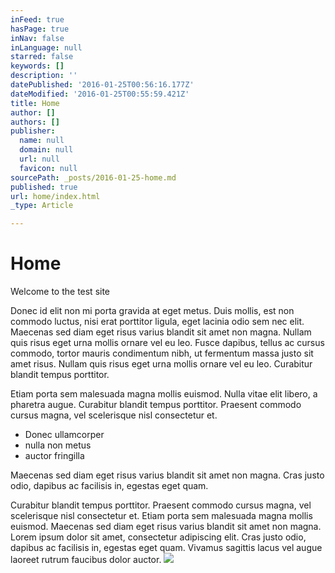 ```yaml
---
inFeed: true
hasPage: true
inNav: false
inLanguage: null
starred: false
keywords: []
description: ''
datePublished: '2016-01-25T00:56:16.177Z'
dateModified: '2016-01-25T00:55:59.421Z'
title: Home
author: []
authors: []
publisher:
  name: null
  domain: null
  url: null
  favicon: null
sourcePath: _posts/2016-01-25-home.md
published: true
url: home/index.html
_type: Article

---
```

# Home

Welcome to the test site

Donec id elit non mi porta gravida at eget metus. Duis mollis, est non commodo luctus, nisi erat porttitor ligula, eget lacinia odio sem nec elit. Maecenas sed diam eget risus varius blandit sit amet non magna. Nullam quis risus eget urna mollis ornare vel eu leo.
Fusce dapibus, tellus ac cursus commodo, tortor mauris condimentum nibh, ut fermentum massa justo sit amet risus. Nullam quis risus eget urna mollis ornare vel eu leo. Curabitur blandit tempus porttitor. 

Etiam porta sem malesuada magna mollis euismod. Nulla vitae elit libero, a pharetra augue. Curabitur blandit tempus porttitor.
Praesent commodo cursus magna, vel scelerisque nisl consectetur et. 

* Donec ullamcorper 
* nulla non metus 
* auctor fringilla

Maecenas sed diam eget risus varius blandit sit amet non magna. Cras justo odio, dapibus ac facilisis in, egestas eget quam. 

Curabitur blandit tempus porttitor. Praesent commodo cursus magna, vel scelerisque nisl consectetur et. Etiam porta sem malesuada magna mollis euismod.
Maecenas sed diam eget risus varius blandit sit amet non magna. Lorem ipsum dolor sit amet, consectetur adipiscing elit. Cras justo odio, dapibus ac facilisis in, egestas eget quam. Vivamus sagittis lacus vel augue laoreet rutrum faucibus dolor auctor.
![](https://the-grid-user-content.s3-us-west-2.amazonaws.com/8bb772c0-1634-468c-8227-42a858f6d5e5.png)